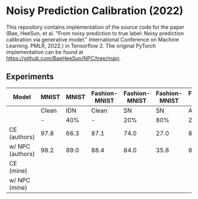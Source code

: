# Noisy Prediction Calibration (2022)

This repository contains implementation of the source code for the paper (Bae,
HeeSun, et al. "From noisy prediction to true label: Noisy prediction
calibration via generative model." International Conference on Machine
Learning. PMLR, 2022.) in Tensorflow 2. The original PyTorch implementation can
be found at https://github.com/BaeHeeSun/NPC/tree/main.

## Experiments

| Model            | MNIST | MNIST | Fashion-MNIST | Fashion-MNIST | Fashion-MNIST | Fashion-MNIST | Fashion-MNIST | Fashion-MNIST | Fashion-MNIST | Fashion-MNIST | Fashion-MNIST | CIFAR-10 | CIFAR-10 | CIFAR-10 | CIFAR-10 | CIFAR-10 | CIFAR-10 | CIFAR-10 | CIFAR-10 | CIFAR-10 |
|------------------|-------|-------|---------------|---------------|---------------|---------------|---------------|---------------|---------------|---------------|---------------|----------|----------|----------|----------|----------|----------|----------|----------|----------|
|                  | Clean | IDN   | Clean         | SN            | SN            | ASN           | ASN           | IDN           | IDN           | SRIDN         | SRIDN         | Clean    | SN       | SN       | ASN      | ASN      | IDN      | IDN      | SRIDN    | SRIDN    |
|                  | -     | 40%   | -             | 20%           | 80%           | 20%           | 40%           | 20%           | 40%           | 20%           | 40%           | 20%      | 40%      | 20%      | 40%      | -        | 20%      | 80%      | 20%      | 40%      | 20% | 40% | 20% | 40% |
| CE (authors)     | 97.8  | 66.3  | 87.1          | 74.0          | 27.0          | 81.0          | 77.3          | 68.4          | 52.1          | 81.0          | 67.3          | 86.9     | 73.1     | 15.1     | 80.2     | 71.4     | 72.9     | 53.9     | 72.6     | 61.8     |
| w/ NPC (authors) | 98.2  | 89.0  | 88.4          | 84.0          | 35.8          | 85.9          | 86.2          | 82.5          | 74.5          | 81.8          | 69.4          | 89.0     | 80.8     | 17.0     | 84.7     | 78.8     | 80.9     | 59.9     | 74.3     | 64.3     |
| CE (mine)        |       |       |               |               |               |               |               |               |               |               |               |          |          |          |          |          |          |          |          |          |
| w/ NPC (mine)    |       |       |               |               |               |               |               |               |               |               |               |          |          |          |          |          |          |          |          |          |
